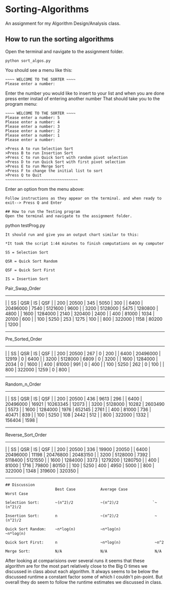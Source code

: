 # Sorting-Algorithms
An assignment for my Algorithm Design/Analysis class.

## How to run the sorting algorithms
Open the terminal and navigate to the assignment folder.
```
python sort_algos.py
```
You should see a menu like this:
```
~~~~ WELCOME TO THE SORTER ~~~~
Please enter a number:
```
Enter the number you would like to insert to your list and when you are done press enter instad of entering another number
That should take you to the program menu:
```
~~~~ WELCOME TO THE SORTER ~~~~
Please enter a number: 5
Please enter a number: 4
Please enter a number: 3
Please enter a number: 2
Please enter a number: 1
Please enter a number: 

>Press A to run Selection Sort
>Press B to run Insertion Sort
>Press C to run Quick Sort with random pivot selection
>Press D to run Quick Sort with first pivot selection
>Press E to run Merge Sort
>Press F to change the initial list to sort
>Press Q to Quit
~~~~~~~~~~~~~~~~~~~~~~~~~~~~~~~~
```
Enter an option from the menu above:
```
Follow instructions as they appear on the terminal. and when ready to exit--> Press Q and Enter

## How to run the Testing program
Open the terminal and navigate to the assignment folder.
```
python testProg.py
```
It should run and give you an output chart similar to this:

*It took the script 1:44 minutes to finish computations on my computer 

SS = Selection Sort

QSR = Quick Sort Random

QSF = Quick Sort First

IS = Insertion Sort
```
Pair_Swap_Order
_______________________
|     | SS | QSR | IS | QSF | 
| 200 | 20500 | 345 | 5050 | 300 | 
| 6400 | 20496000 | 7540 | 5121600 | 9600 | 
| 3200 | 5128000 | 5475 | 1280800 | 4800 | 
| 1600 | 1284000 | 2140 | 320400 | 2400 | 
| 400 | 81000 | 1034 | 20100 | 600 | 
| 100 | 5250 | 253 | 1275 | 100 | 
| 800 | 322000 | 1158 | 80200 | 1200 | 
_______________________


Pre_Sorted_Order
_______________________
|     | SS | QSR | IS | QSF | 
| 200 | 20500 | 267 | 0 | 200 | 
| 6400 | 20496000 | 12919 | 0 | 6400 | 
| 3200 | 5128000 | 6809 | 0 | 3200 | 
| 1600 | 1284000 | 2034 | 0 | 1600 | 
| 400 | 81000 | 991 | 0 | 400 | 
| 100 | 5250 | 262 | 0 | 100 | 
| 800 | 322000 | 1259 | 0 | 800 | 
_______________________


Random_n_Order
_______________________
|     | SS | QSR | IS | QSF | 
| 200 | 20500 | 436 | 9613 | 296 | 
| 6400 | 20496000 | 16921 | 10263345 | 12073 | 
| 3200 | 5128000 | 10282 | 2603490 | 5573 | 
| 1600 | 1284000 | 1976 | 652145 | 2761 | 
| 400 | 81000 | 736 | 40471 | 839 | 
| 100 | 5250 | 108 | 2442 | 512 | 
| 800 | 322000 | 1332 | 156404 | 1598 | 
_______________________


Reverse_Sort_Order
_______________________
|     | SS | QSR | IS | QSF | 
| 200 | 20500 | 336 | 19900 | 20050 | 
| 6400 | 20496000 | 11198 | 20476800 | 20483150 | 
| 3200 | 5128000 | 7392 | 5118400 | 5121550 | 
| 1600 | 1284000 | 3373 | 1279200 | 1280750 | 
| 400 | 81000 | 1716 | 79800 | 80150 | 
| 100 | 5250 | 400 | 4950 | 5000 | 
| 800 | 322000 | 1348 | 319600 | 320350 | 
_______________________

```
## Discussion
                      Best Case           Average Case            Worst Case

Selection Sort:       ~(n^2)/2            ~(n^2)/2               `~(n^2)/2

Insertion Sort:       n                   ~(n^2)/2                ~(n^2)/2

Quick Sort Random:    ~n*log(n)           ~n*log(n)               ~n*log(n)

Quick Sort First:     n                   ~n*log(n)               ~n^2

Merge Sort:           N/A                 N/A                     N/A
```

After looking at comparisions over several runs it seems that these algorithm are for the most part relatively close to the Big O times we discussed in class about each algorithm. It always seems to be below the discussed runtime a constant factor some of which I couldn't pin-point. But overall they do seem to follow the runtime estimates we discussed in class. 
